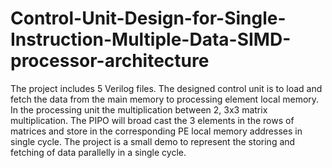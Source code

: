 # Control-Unit-Design-for-Single-Instruction-Multiple-Data-SIMD-processor-architecture
The project includes 5 Verilog files. The designed control unit is to load and fetch the data from the main memory to processing element local memory. In the processing unit the multiplication between 2, 3x3 matrix multiplication. The PIPO will broad cast the 3 elements in the rows of matrices and store in the corresponding PE local memory addresses in single cycle. The project is a small demo to represent the storing and fetching of data parallelly in a single cycle.
